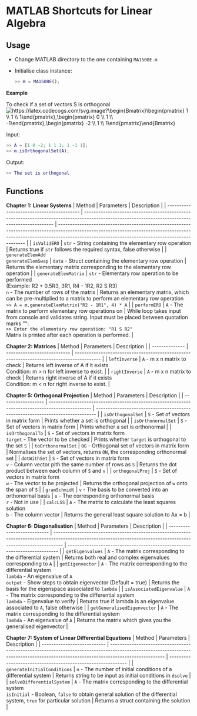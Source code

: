 # MATLAB Shortcuts for Linear Algebra

## Usage

- Change MATLAB directory to the one containing `MA1508E.m`

- Initialise class instance:

  ```MATLAB
  >> m = MA1508E();
  ```

**Example**

To check if a set of vectors S is orthogonal
<img src="https://latex.codecogs.com/svg.image?\begin{Bmatrix}\begin{pmatrix}&space;1&space;\\&space;1&space;\\&space;1\end{pmatrix},\begin{pmatrix}&space;0&space;\\&space;1&space;\\&space;-1\end{pmatrix},\begin{pmatrix}&space;-2&space;\\&space;1&space;\\&space;1\end{pmatrix}\end{Bmatrix}&space;" title="https://latex.codecogs.com/svg.image?\begin{Bmatrix}\begin{pmatrix} 1 \\ 1 \\ 1\end{pmatrix},\begin{pmatrix} 0 \\ 1 \\ -1\end{pmatrix},\begin{pmatrix} -2 \\ 1 \\ 1\end{pmatrix}\end{Bmatrix} " />

Input:

```MATLAB
>> A = [1 0 -2; 1 1 1; 1 -1 1];
>> m.isOrthogonalSet(A);
```

Output:

```MATLAB
>> The set is orthogonal
```

## Functions

**Chapter 1: Linear Systems**
| Method                                    | Parameters                                                                                                                                      | Description                                                                                                                                                                                                                  |
| ----------------------------------------- | ----------------------------------------------------------------------------------------------------------------------------------------------- | ---------------------------------------------------------------------------------------------------------------------------------------------------------------------------------------------------------------------------- |
| `isValidERO`                              | `str` - String containing the elementary row operation                                                                                          | Returns true if `str` follows the required syntax, false otherwise                                                                                                                                                           |
| `generateElemAdd`<br />`generateElemSwap` | `data` - Struct containing the elementary row operation                                                                                         | Returns the elementary matrix corresponding to the elementary row operation                                                                                                                                                  |
| `generateElemMatrix`                      | `str` - Elementary row operation to be performed<br />(Example: R2 + 0.5R3, 3R1, R4 - 1R2, R2 S R3)<br />`n` - The number of rows of the matrix | Returns an elementary matrix, which can be pre-multiplied to a matrix to perform an elementary row operation<br />`>> A = m.generateElemMatrix("R2 - 1R1", 4) * A`                                                           |
| `performERO`                              | `A` - The matrix to perform elementary row operations on                                                                                        | While loop takes input from console and validates string. Input must be placed between quotation marks "":<br />`>> Enter the elementary row operation: "R1 S R2"`<br />Matrix is printed after each operation is performed. |

**Chapter 2: Matrices**
| Method         | Parameters                  | Description                                                                               |
| -------------- | --------------------------- | ----------------------------------------------------------------------------------------- |
| `leftInverse`  | `A` - m x n matrix to check | Returns left inverse of A if it exists<br />Condition: m > n for left inverse to exist.   |
| `rightInverse` | `A` - m x n matrix to check | Returns right inverse of A if it exists<br />Condition: m < n for right inverse to exist. |

**Chapter 5: Orthogonal Projection**
| Method             | Parameters                                                                                       | Description                                                                    |
| ------------------ | ------------------------------------------------------------------------------------------------ | ------------------------------------------------------------------------------ |
| `isOrthogonalSet`  | `S` - Set of vectors in matrix form                                                              | Prints whether a set is orthogonal                                             |
| `isOrthonormalSet` | `S` - Set of vectors in matrix form                                                              | Prints whether a set is orthonormal                                            |
| `isOrthogonalTo`   | `S` - Set of vectors in matrix form<br />`target` - The vector to be checked                     | Prints whether `target` is orthogonal to the set `S`                           |
| `toOrthonormalSet` | `OG` - Orthogonal set of vectors in matrix form                                                  | Normalises the set of vectors, returns `ON`, the corresponding orthonormal set |
| `dotWithSet`       | `S` - Set of vectors in matrix form<br />`v` - Column vector pith the same number of rows as `S` | Returns the dot product between each column of `S` and `v`                     |
| `orthogonalProj`   | `S` - Set of vectors in matrix form<br />`w` - The vector to be projected                        | Returns the orthogonal projection of `w` onto the span of `S`                  |
| `gramSchmidt`      | `v` - The basis to be converted into an orthonormal basis                                        | `u` - The corresponding orthonormal basis<br /> `r` - Not in use               |
| `calcLSS`          | `A` - The matrix to calculate the least squares solution<br />`b` - The column vector            | Returns the general least square solution to Ax = b                            |

**Chapter 6: Diagonalisation**
| Method                      | Parameters                                                                                                                                                       | Description                                                                |
| --------------------------- | ---------------------------------------------------------------------------------------------------------------------------------------------------------------- | -------------------------------------------------------------------------- |
| `getEigenvalues`            | `A` - The matrix corresponding to the differential system                                                                                                        | Returns both real and complex eigenvalues corresponding to `A`             |
| `getEigenvector`            | `A` - The matrix corresponding to the differential system<br />`lambda` - An eigenvalue of `A`<br />`output` - Show steps to obtain eigenvector (Default = true) | Returns the basis for the eigenspace associated to `lambda`                |
| `isAssociatedEigenvalue`    | `A` - The matrix corresponding to the differential system<br />`lambda` - Eigenvalue to verify                                                                   | Returns true if lambda is an eigenvalue associated to `A`, false otherwise |
| `getGeneralisedEigenvector` | `A` - The matrix corresponding to the differential system<br />`lambda` - An eigenvalue of `A`                                                                   | Returns the matrix which gives you the generalised eigenvector             |

**Chapter 7: System of Linear Differential Equations**
| Method                      | Parameters                                                                                                                                                                          | Description                                                  |
| --------------------------- | ----------------------------------------------------------------------------------------------------------------------------------------------------------------------------------- | ------------------------------------------------------------ |
| `generateInitialConditions` | `n` - The number of initial conditions of a differential system                                                                                                                     | Returns string to be input as initial conditions in `dsolve` |
| `solveDifferentialSystem`   | `A` - The matrix corresponding to the differential system<br />`isInitial` - Boolean, `false` to obtain general solution of the differential system, `true` for particular solution | Returns a struct containing the solution                     |
